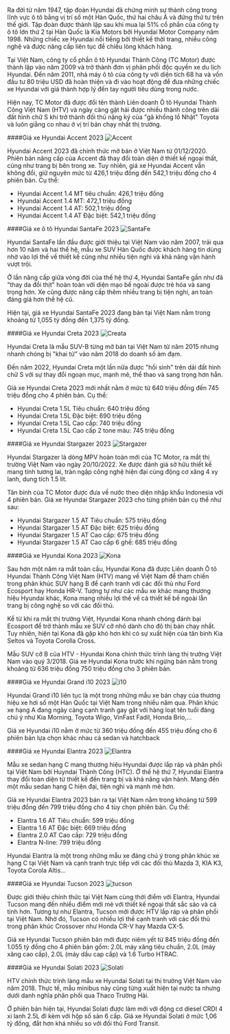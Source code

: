 Ra đời từ năm 1947, tập đoàn Hyundai đã chứng minh sự thành công trong lĩnh vực ô tô bằng vị trí số một Hàn Quốc, thứ hai châu Á và đứng thứ tư trên thế giới. Tập đoàn được thành lập sau khi mua lại 51% cổ phần của công ty ô tô lớn thứ 2 tại Hàn Quốc là Kia Motors bởi Hyundai Motor Company năm 1998. Những chiếc xe Hyundai nổi tiếng bởi thiết kế thời trang, nhiều công nghệ và được nâng cấp liên tục để chiều lòng khách hàng.

Tại Việt Nam, công ty cổ phần ô tô Hyundai Thành Công (TC Motor) được thành lập vào năm 2009 và trở thành đơn vị phân phối độc quyền xe du lịch Hyundai. Đến năm 2011, nhà máy ô tô của công ty với diện tích 68 ha và vốn đầu tư 80 triệu USD đã hoàn thiện và đi vào hoạt động để đưa những chiếc xe Hyundai với giá thành hợp lý đến tay người tiêu dùng trong nước.

Hiện nay, TC Motor đã được đổi tên thành Liên doanh Ô tô Hyundai Thành Công Việt Nam (HTV) và ngày càng gặt hái được nhiều thành công trên dải đất hình chữ S khi trở thành đối thủ nặng ký của "gã khổng lồ Nhật" Toyota và luôn giằng co nhau ở vị trí bán chạy nhất thị trường.

####Giá xe Hyundai Accent​ 2023
![Accent](https://img1.oto.com.vn/2020/12/01/pTBR3JY9/gia-xe-hyundai-accent-oto-com-vn-4-77e6.jpg)

Hyundai Accent 2023 đã chính thức mở bán ở Việt Nam từ 01/12/2020. Phiên bản nâng cấp của Accent đã thay đổi toàn diện ở thiết kế ngoại thất, cũng như trang bị bên trong xe. Tuy nhiên, giá xe Hyundai Accent vẫn không đổi, giữ nguyên mức từ 426,1 triệu đồng đến 542,1 triệu đồng cho 4 phiên bản. Cụ thể:

- Hyundai Accent 1.4 MT tiêu chuẩn: 426,1 triệu đồng
- Hyundai Accent 1.4 MT: 472,1 triệu đồng
- Hyundai Accent 1.4 AT: 502,1 triệu đồng
- Hyundai Accent 1.4 AT Đặc biệt: 542,1 triệu đồng

####Giá xe ô tô Hyundai SantaFe 2023
![SantaFe](https://img1.oto.com.vn/2021/05/17/OpzfnMD2/hyundai-santa-fe-2021-oto-a762.jpg)

Hyundai SantaFe lần đầu được giới thiệu tại Việt Nam vào năm 2007, trải qua hơn 10 năm và hai thế hệ, mẫu xe SUV Hàn Quốc được khách hàng tin dùng nhờ vào lợi thế về thiết kế cũng như nhiều tiện nghi và khả năng vận hành vượt trội.

Ở lần nâng cấp giữa vòng đời của thế hệ thứ 4, Hyundai SantaFe gần như đã "thay da đổi thịt" hoàn toàn với diện mạo bề ngoài được trẻ hóa và sang trọng hơn. Xe cũng được nâng cấp thêm nhiều trang bị tiện nghi, an toàn đáng giá hơn thế hệ cũ.

Hiện tại, giá xe Hyundai SantaFe 2023 đang bán tại Việt Nam nằm trong khoảng từ 1,055 tỷ đồng đến 1,375 tỷ đồng.

####Giá xe Hyundai Creta 2023
![Creata](https://img1.oto.com.vn/2022/03/15/OpzfnMD2/all-new-creta-1-8e42.jpg)

Hyundai Creta là mẫu SUV-B từng mở bán tại Việt Nam từ năm 2015 nhưng nhanh chóng bị "khai tử" vào năm 2018 do doanh số ảm đạm.

Đến năm 2022, Hyundai Creta một lần nữa được "hồi sinh" trên dải đất hình chữ S với sự thay đổi ngoạn mục, mạnh mẽ, thể thao và sang trọng hơn hẳn.

Giá xe Hyundai Creta 2023 mới nhất nằm ở mức từ 640 triệu đồng đến 745 triệu đồng cho 4 phiên bản. Cụ thể:

- Hyundai Creta 1.5L Tiêu chuẩn: 640 triệu đồng
- Hyundai Creta 1.5L Đặc biệt: 690 triệu đồng
- Hyundai Creta 1.5L Cao cấp: 740 triệu đồng
- Hyundai Creta 1.5L Cao cấp 2 tone màu: 745 triệu đồng

####Giá xe Hyundai Stargazer 2023
![Stargazer](https://img1.oto.com.vn/2022/10/20/OpzfnMD2/hyundai-stargazer-181-fc22.jpg)

Hyundai Stargazer là dòng MPV hoàn toàn mới của TC Motor, ra mắt thị trường Việt Nam vào ngày 20/10/2022. Xe được đánh giá sở hữu thiết kế mang tính tương lai, tràn ngập công nghệ hiện đại cùng động cơ xăng 4 xy lanh, dung tích 1.5 lít.

Tân binh của TC Motor được đưa về nước theo diện nhập khẩu Indonesia với 4 phiên bản. Giá xe Hyundai Stargazer 2023 cho từng phiên bản cụ thể như sau:

- Hyundai Stargazer 1.5 AT Tiêu chuẩn: 575 triệu đồng
- Hyundai Stargazer 1.5 AT Đặc biệt: 625 triệu đồng
- Hyundai Stargazer 1.5 AT Cao cấp: 675 triệu đồng
- Hyundai Stargazer 1.5 AT Cao cấp 6 ghế: 685 triệu đồng

####Giá xe Hyundai Kona 2023
![Kona](https://img1.oto.com.vn/2018/08/02/2OKOPtUB/giaxehyundaikona2018-bd79.jpg)

Sau hơn một năm ra mắt toàn cầu, Hyundai Kona đã được Liên doanh Ô tô Hyundai Thành Công Việt Nam (HTV) mang về Việt Nam để tham chiến trong phân khúc SUV hạng B để cạnh tranh với các đối thủ như Ford Ecosport hay Honda HR-V. Tượng tự như các mẫu xe khác mang thương hiệu Hyundai khác, Kona mang nhiều lợi thế về cả thiết kế bề ngoài lẫn trang bị công nghệ so với các đối thủ.

Kể từ khi ra mắt thị trường Việt, Hyundai Kona nhanh chóng đánh bại Ecosport để trở thành mẫu xe SUV cỡ nhỏ dành cho đô thị bán chạy nhất. Tuy nhiên, hiện tại Kona đã gặp khó hơn khi có sự xuất hiện của tân binh Kia Seltos và Toyota Corolla Cross.

Mẫu SUV cỡ B của HTV - Hyundai Kona chính thức trình làng thị trường Việt Nam vào quý 3/2018. Giá xe Hyundai Kona trước khi ngừng bán nằm trong khoảng từ 636 triệu đồng 750 triệu đồng cho 3 phiên bản.

####Giá xe Hyundai Grand i10 2023
![i10](https://img1.oto.com.vn/2021/08/06/OpzfnMD2/hyundai-grand-i10-2021-dai-dien-d9c9.jpg)

Hyundai Grand i10 liên tục là một trong những mẫu xe bán chạy của thương hiệu xe hơi số một Hàn Quốc tại Việt Nam trong nhiều năm qua. Phân khúc xe hạng A đang ngày càng cạnh tranh gay gắt với hàng loạt tên tuổi đáng chú ý như Kia Morning, Toyota Wigo, VinFast Fadil, Honda Brio,...

Giá xe Hyundai i10 nằm ở mức từ 360 triệu đồng đến 455 triệu đồng cho 6 phiên bản lựa chọn khác nhau cả sedan và hatchback

####Giá xe Hyundai Elantra 2023
![Elantra](https://img1.oto.com.vn/2022/09/15/OpzfnMD2/dscf0216-00b1.jpg)

Mẫu xe sedan hạng C mang thương hiệu Hyundai được lắp ráp và phân phối tại Việt Nam bởi Huyndai Thành Công (HTC). Ở thế hệ thứ 7, Hyundai Elantra thay đổi toàn diện từ thiết kế đến trang bị và khả năng vận hành. Mang đến một mẫu sedan hạng C hiện đại, tiện nghi và mạnh mẽ hơn.

Giá xe Hyundai Elantra 2023 bán ra tại Việt Nam nằm trong khoảng từ 599 triệu đồng đến 799 triệu đồng cho 4 tùy chọn phiên bản. Cụ thể:

- Elantra 1.6 AT Tiêu chuẩn: 599 triệu đồng
- Elantra 1.6 AT Đặc biệt: 669 triệu đồng
- Elantra 2.0 AT Cao cấp: 729 triệu đồng
- Elantra N-line: 799 triệu đồng

Hyundai Elantra là một trong những mẫu xe đáng chú ý trong phân khúc xe hạng C tại Việt Nam và cạnh tranh trực tiếp với các đối thủ Mazda 3, KIA K3, Toyota Corola Altis...

####Giá xe Hyundai Tucson 2023
![tucson](https://img1.oto.com.vn/2021/12/27/1OANJGk2/tucson-65b1.jpg)

Được giới thiệu chính thức tại Việt Nam cùng thời điểm với Elantra, Hyundai Tucson mang đến nhiều điểm mới mẻ với thiết kế ngoại thất sắc sảo và cá tính hơn. Tương tự như Elantra, Tucson mới được HTV lắp ráp và phân phối tại Việt Nam. Nhờ đó, Tucson có nhiều lợi thế cạnh tranh với các đối thủ trong phân khúc Crossover như Honda CR-V hay Mazda CX-5.

Giá xe Hyundai Tucson phiên bản mới được niêm yết từ 845 triệu đồng đến 1.055  tỷ đồng cho 4 phiên bản gồm: 2.0L máy xăng tiêu chuẩn, 2.0L (máy xăng cao cấp), 2.0L (máy dầu cap cấp) và 1.6 Turbo HTRAC.

####Giá xe Hyundai Solati 2023
![Solati](https://img1.oto.com.vn/2018/07/03/3c77fxgh/gia-xe-hyundai-solat-dc3e.jpg)

HTV chính thức trình làng mẫu xe Hyundai Solati tại thị trường Việt Nam vào năm 2018. Thực tế, mẫu minibus này cũng từng xuất hiện tại nước ta nhưng dưới danh nghĩa phân phối qua Thaco Trường Hải.

Ở phiên bản hiện tại, Hyundai Solati được làm mới với động cơ diesel CRDI 4 xi lanh 2.5L đi kèm với hộp số sàn 6 cấp. Giá xe Hyundai Solati ở mức 1,06 tỷ đồng, đắt hơn khá nhiều so với đối thủ Ford Transit.

